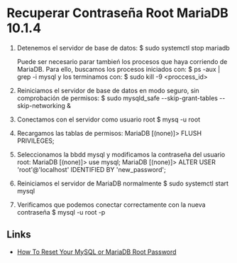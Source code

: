 # Recuperar Contraseña Root MariaDB 10.1.4

1. Detenemos el servidor de base de datos:
    $ sudo systemctl stop mariadb

    Puede ser necesario parar tambień los procesos que haya corriendo de MariaDB. Para ello, buscamos los procesos iniciados con:
        $ ps -aux | grep -i mysql
    y los terminamos con:
        $ sudo kill -9 <proccess_id>

2. Reiniciamos el servidor de base de datos en modo seguro, sin comprobación de permisos:
   $ sudo mysqld_safe --skip-grant-tables --skip-networking &

3. Conectamos con el servidor como usuario root
   $ mysq -u root

4. Recargamos las tablas de permisos:
   MariaDB [(none)]> FLUSH PRIVILEGES;

5. Seleccionamos la bbdd mysql y modificamos la contraseña del usuario root:
    MariaDB [(none)]> use mysql;
    MariaDB [(none)]> ALTER USER 'root'@'localhost' IDENTIFIED BY 'new_password';

6. Reiniciamos el servidor de MariaDB normalmente
    $ sudo systemctl start mysql

7. Verificamos que podemos conectar correctamente con la nueva contraseña
    $ mysql -u root -p

## Links

- [How To Reset Your MySQL or MariaDB Root Password](https://www.digitalocean.com/community/tutorials/how-to-reset-your-mysql-or-mariadb-root-password)